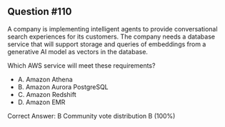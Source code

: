 ## Question #110

A company is implementing intelligent agents to provide conversational search experiences for its customers. The company needs a database service that will support storage and queries of embeddings from a generative AI model as vectors in the database.

Which AWS service will meet these requirements?

- A. Amazon Athena
- B. Amazon Aurora PostgreSQL
- C. Amazon Redshift
- D. Amazon EMR 

Correct Answer: 
B Community vote distribution B (100%)
